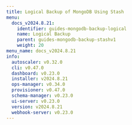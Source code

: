 ```yaml
---
title: Logical Backup of MongoDB Using Stash
menu:
  docs_v2024.8.21:
    identifier: guides-mongodb-backup-logical
    name: Logical Backup
    parent: guides-mongodb-backup-stashv1
    weight: 20
menu_name: docs_v2024.8.21
info:
  autoscaler: v0.32.0
  cli: v0.47.0
  dashboard: v0.23.0
  installer: v2024.8.21
  ops-manager: v0.34.0
  provisioner: v0.47.0
  schema-manager: v0.23.0
  ui-server: v0.23.0
  version: v2024.8.21
  webhook-server: v0.23.0
---
```


